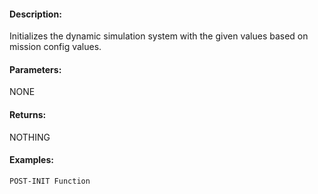 #### Description:
Initializes the dynamic simulation system with the given values based on mission config values.

#### Parameters:
NONE

#### Returns:
NOTHING

#### Examples:
```sqf
POST-INIT Function
```

